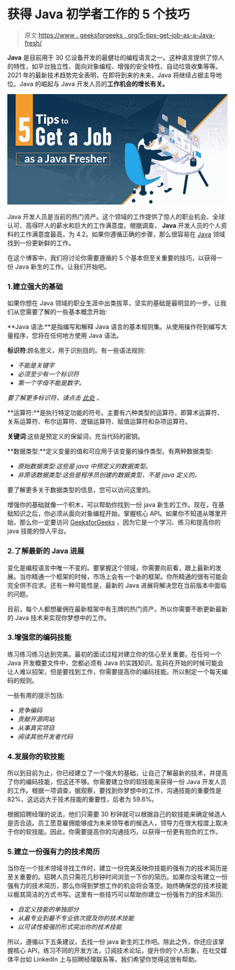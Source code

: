 # 获得 Java 初学者工作的 5 个技巧

> 原文:[https://www . geeksforgeeks . org/5-tips-get-job-as-a-Java-fresh/](https://www.geeksforgeeks.org/5-tips-to-get-a-job-as-a-java-fresher/)

**Java** 是目前用于 30 亿设备开发的最健壮的编程语言之一。这种语言提供了惊人的特性，如平台独立性、面向对象编程、增强的安全特性、自动垃圾收集等等。2021 年的最新技术趋势完全表明，在即将到来的未来，Java 将继续占据主导地位。Java 的崛起与 Java 开发人员的**工作机会的增长有关。**

![5-Tips-to-Get-a-Job-as-a-Java-Fresher](img/63edb7957df5ef262d928121452f8ff8.png)

Java 开发人员是当前的热门资产。这个领域的工作提供了惊人的职业机会、全球认可、高得吓人的薪水和巨大的工作满意度。根据调查， **Java** 开发人员的个人资料的工作满意度最高，为 4.2。如果你遵循正确的步骤，那么很容易在 [Java](https://www.geeksforgeeks.org/java/) 领域找到一份更新鲜的工作。

在这个博客中，我们将讨论你需要遵循的 5 个基本但至关重要的技巧，以获得一份 Java 新生的工作。让我们开始吧。

### 1.建立强大的基础

如果你想在 Java 领域的职业生涯中出类拔萃，坚实的基础是最明显的一步。让我们从您需要了解的一些基本概念开始:

**Java 语法:**是指编写和解释 Java 语言的基本规则集。从使用操作符到编写大量程序，您将在任何地方使用 Java 语法。

**标识符**:顾名思义，用于识别目的。有一些语法规则:

*   *不能是关键字*
*   *必须至少有一个标识符*
*   *第一个字母不能是数字。*

*要了解更多标识符，请点击* [*此处*](https://www.geeksforgeeks.org/java-identifiers/) *。*

**运算符:**是执行特定功能的符号。主要有六种类型的运算符，即算术运算符、关系运算符、布尔运算符、逻辑运算符、赋值运算符和杂项运算符。

**关键词**:这些是预定义的保留词，充当代码的密钥。

**数据类型:**定义变量的值和可应用于该变量的操作类型。有两种数据类型:

*   *原始数据类型:这些是 java 中预定义的数据类型。*
*   *非原语数据类型:这些是程序员创建的数据类型，不是 java 定义的。*

要了解更多关于数据类型的信息，您可以访问这里的。

增强你的基础就像一个积木，可以帮助你找到一份 java 新生的工作。现在，在基础知识之后，你必须从面向对象编程开始，掌握核心 API。如果你不知道从哪里开始，那么你一定要访问 [GeeksforGeeks](https://www.geeksforgeeks.org/java/) ，因为它是一个学习、练习和提高你的 java 技能的惊人平台。

### 2.了解最新的 Java 进展

变化是编程语言中唯一不变的。要掌握这个领域，你需要向前看，跟上最新的发展。当你精通一个框架的时候，市场上会有一个新的框架。你所精通的很有可能会完全供不应求。还有一种可能性是，最新的 Java 进展将解决您在当前版本中面临的问题。

目前，每个人都想雇佣在最新框架中有王牌的热门资产。所以你需要不断更新最新的 Java 技术来实现你梦想中的工作。

### 3.增强您的编码技能

练习练习练习达到完美。最初的面试过程对建立你的信心至关重要。在任何一个 Java 开发概要文件中，您都必须有 Java 的实践知识。乱码在开始的时候可能会让人难以招架，但是要找到工作，你需要提高你的编码技能。所以制定一个每天编码的规则。

一些有用的提示包括:

*   *竞争编码*
*   *贡献开源网站*
*   *从事真实项目*
*   *阅读其他开发者代码*

### 4.发展你的软技能

所以到目前为止，你已经建立了一个强大的基础，让自己了解最新的技术，并提高了你的编码技能，但这还不够。你需要建立你的软技能来获得一份 Java 开发人员的工作。根据一项调查，据观察，要找到你梦想中的工作，沟通技能的重要性是 82%，这远远大于技术技能的重要性，后者为 59.6%。

根据招聘经理的说法，他们只需要 30 秒钟就可以根据自己的软技能来确定候选人是否合适。员工愿意雇佣能够成为未来领导者的候选人，领导力在很大程度上取决于你的软技能。因此，你需要提高你的沟通技巧，以获得一份更有抱负的工作。

### 5.建立一份强有力的技术简历

当你在一个技术领域寻找工作时，建立一份完美反映你技能的强有力的技术简历是至关重要的。招聘人员只需花几秒钟时间浏览一下你的简历。如果你没有建立一份强有力的技术简历，那么你得到梦想工作的机会将会落空。始终确保您的技术技能以极其简洁的方式书写。这里有一些技巧可以帮助你建立一份强有力的技术简历:

*   *自定义技能的单独部分*
*   *从最专业到最不专业依次提及你的技术技能*
*   *以可读性极强的形式突出你的技术技能*

所以，遵循以下五条建议，去找一份 java 新生的工作吧。除此之外，你还应该掌握核心 API，练习不同的开发方法，订阅技术论坛，提升你的个人形象，在社交媒体平台如 LinkedIn 上与招聘经理联系等。我们希望你觉得这很有帮助。
